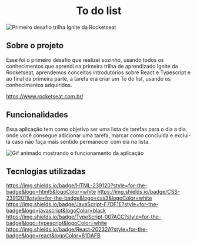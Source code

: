 <h1 align="center">To do list</h1>

![Primeiro desafio trilha Ignite da Rocketseat](https://user-images.githubusercontent.com/102335999/214576969-1612f9a9-0999-4ee0-aab4-d2c24f797477.PNG)

<h2> Sobre o projeto </h2>

Esse foi o primeiro desafio que realizei sozinho, usando todos os conhecimentos que aprendi na primeira trilha de aprendizado Ignite da Rocketseat, aprendemos
conceitos introdutórios sobre React e Typescript e ao final da primeira parte, a tarefa era criar um To do list, usando os conhecimentos adquiridos. 

https://www.rocketseat.com.br/

## Funcionalidades

Essa aplicação tem como objetivo ser uma lista de tarefas para o dia a dia, onde você consegue adicionar uma tarefa, marcar como concluída e exclui-lá caso não
faça mais sentido permanecer com ela na lista.


![Gif animado mostrando o funcionamento da aplicação](https://user-images.githubusercontent.com/102335999/214581409-f68b7399-0bf4-4fa6-bf6b-10e002494cde.gif)

## Tecnlogias utilizadas

https://img.shields.io/badge/HTML-239120?style=for-the-badge&logo=html5&logoColor=white
https://img.shields.io/badge/CSS-239120?&style=for-the-badge&logo=css3&logoColor=white
https://img.shields.io/badge/JavaScript-F7DF1E?style=for-the-badge&logo=javascript&logoColor=black
https://img.shields.io/badge/TypeScript-007ACC?style=for-the-badge&logo=typescript&logoColor=white
https://img.shields.io/badge/React-20232A?style=for-the-badge&logo=react&logoColor=61DAFB
